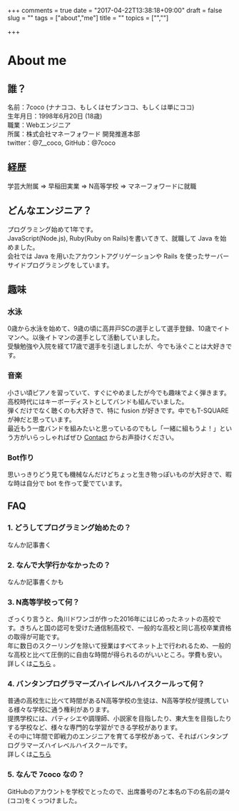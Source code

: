 +++
comments = true
date = "2017-04-22T13:38:18+09:00"
draft = false
slug = ""
tags = ["about","me"]
title = ""
topics = ["",""]

+++

# About me
## 誰？
名前：7coco (ナナココ、もしくはセブンココ、もしくは単にココ)<br>
生年月日：1998年6月20日 (18歳)<br>
職業：Webエンジニア<br>
所属：株式会社マネーフォワード 開発推進本部<br>
twitter：@7__coco,
GitHub：@7coco

## 経歴
学芸大附属 => 早稲田実業 => N高等学校 => マネーフォワードに就職 <br>

## どんなエンジニア？
プログラミング始めて1年です。<br>
JavaScript(Node.js), Ruby(Ruby on Rails)を書いてきて、就職して Java を始めました。<br>
会社では Java を用いたアカウントアグリゲーションや Rails を使ったサーバーサイドプログラミングをしています。

## 趣味
### 水泳
0歳から水泳を始めて、9歳の頃に高井戸SCの選手として選手登録、10歳でイトマンへ。以後イトマンの選手として活動していました。<br>
受験勉強や入院を経て17歳で選手を引退しましたが、今でも泳ぐことは大好きです。
### 音楽
小さい頃ピアノを習っていて、すぐにやめましたが今でも趣味でよく弾きます。<br>
高校時代にはキーボーディストとしてバンドも組んでいました。<br>
弾くだけでなく聴くのも大好きで、特に fusion が好きです。中でもT-SQUAREが神だと思っています。<br>
最近もう一度バンドを組みたいと思っているのでもし「一緒に組もうよ！」という方がいらっしゃればぜひ [Contact](https://7coco.github.io/contact) からお声掛けください。
### Bot作り
思いっきりどう見ても機械なんだけどちょっと生き物っぽいものが大好きで、暇な時は自分で bot を作って愛でています。

## FAQ
### 1. どうしてプログラミング始めたの？
なんか記事書く
### 2. なんで大学行かなかったの？
なんか記事書くかも
### 3. N高等学校って何？
ざっくり言うと、角川ドワンゴが作った2016年にはじめったネットの高校です。きちんと国の認可を受けた通信制高校で、一般的な高校と同じ高校卒業資格の取得が可能です。<br>
年に数日のスクーリングを除いて授業はすべてネット上で行われるため、一般的な高校と比べて圧倒的に自由な時間が得られるのがいいところ。学費も安い。<br>
詳しくは[こちら](https://nnn.ed.jp/lp/201604/?utm_source=google&utm_medium=cpc&utm_campaign=google-ss_01_simei-nkou) 。
### 4. バンタンプログラマーズハイレベルハイスクールって何？
普通の高校生に比べて時間があるN高等学校の生徒は、N高等学校が提携している様々な学校に通う権利があります。<br>
提携学校には、パティシエや調理師、小説家を目指したり、東大生を目指したりする学校など、様々な専門的な学習ができる学校があります。<br>
その中に1年間で即戦力のエンジニアを育てる学校があって、そればバンタンプログラマーズハイレベルハイスクールです。<br>
詳しくは[こちら](http://www.vantan-hs.com/phh/index.php)
### 5. なんで 7coco なの？
GitHubのアカウントを学校でとったので、出席番号の7と本名の下の名前の湖々(ココ)をくっつけました。
